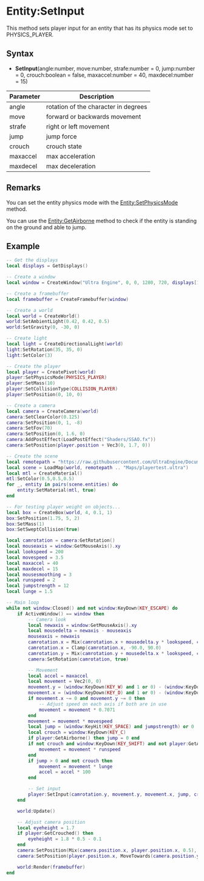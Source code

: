 # Entity:SetInput

This method sets player input for an entity that has its physics mode set to PHYSICS_PLAYER.

## Syntax

- **SetInput**(angle:number, move:number, strafe:number = 0, jump:number = 0, crouch:boolean = false, maxaccel:number = 40, maxdecel:number = 15)

| Parameter | Description |
|---|---|
| angle | rotation of the character in degrees |
| move | forward or backwards movement |
| strafe | right or left movement |
| jump | jump force |
| crouch | crouch state |
| maxaccel | max acceleration |
| maxdecel | max deceleration |

## Remarks

You can set the entity physics mode with the [Entity:SetPhysicsMode](Entity_SetPhysicsMode.md) method.

You can use the [Entity:GetAirborne](Entity_GetAirborne.md) method to check if the entity is standing on the ground and able to jump.

## Example

```lua
-- Get the displays
local displays = GetDisplays()

-- Create a window
local window = CreateWindow("Ultra Engine", 0, 0, 1280, 720, displays[1], WINDOW_CENTER + WINDOW_TITLEBAR)

-- Create a framebuffer
local framebuffer = CreateFramebuffer(window)

-- Create a world
local world = CreateWorld()
world:SetAmbientLight(0.42, 0.42, 0.5)
world:SetGravity(0, -30, 0)

-- Create light
local light = CreateDirectionalLight(world)
light:SetRotation(35, 35, 0)
light:SetColor(3)

-- Create the player
local player = CreatePivot(world)
player:SetPhysicsMode(PHYSICS_PLAYER)
player:SetMass(10)
player:SetCollisionType(COLLISION_PLAYER)
player:SetPosition(0, 10, 0)

-- Create a camera
local camera = CreateCamera(world)
camera:SetClearColor(0.125)
camera:SetPosition(0, 1, -8)
camera:SetFov(70)
camera:SetPosition(0, 1.6, 0)
camera:AddPostEffect(LoadPostEffect("Shaders/SSAO.fx"))
camera:SetPosition(player.position + Vec3(0, 1.7, 0))

-- Create the scene
local remotepath = "https://raw.githubusercontent.com/UltraEngine/Documentation/master/Assets/"
local scene = LoadMap(world, remotepath .. "Maps/playertest.ultra")
local mtl = CreateMaterial()
mtl:SetColor(0.5,0.5,0.5)
for _, entity in pairs(scene.entities) do
    entity:SetMaterial(mtl, true)
end

-- For testing player weight on objects...
local box = CreateBox(world, 4, 0.1, 1)
box:SetPosition(1.75, 5, 2)
box:SetMass(1)
box:SetSweptCollision(true)

local camrotation = camera:GetRotation()
local mouseaxis = window:GetMouseAxis().xy
local lookspeed = 200
local movespeed = 3.5
local maxaccel = 40
local maxdecel = 15
local mousesmoothing = 3
local runspeed = 2
local jumpstrength = 12
local lunge = 1.5

-- Main loop
while not window:Closed() and not window:KeyDown(KEY_ESCAPE) do
    if ActiveWindow() == window then
        -- Camera look
        local newaxis = window:GetMouseAxis().xy
        local mousedelta = newaxis - mouseaxis
        mouseaxis = newaxis
        camrotation.x = Mix(camrotation.x + mousedelta.y * lookspeed, camrotation.x, 1.0 / mousesmoothing)
        camrotation.x = Clamp(camrotation.x, -90.0, 90.0)
        camrotation.y = Mix(camrotation.y + mousedelta.x * lookspeed, camrotation.y, 1.0 / mousesmoothing)
        camera:SetRotation(camrotation, true)

        -- Movement
        local accel = maxaccel
        local movement = Vec2(0, 0)
        movement.y = (window:KeyDown(KEY_W) and 1 or 0) - (window:KeyDown(KEY_S) and 1 or 0)
        movement.x = (window:KeyDown(KEY_D) and 1 or 0) - (window:KeyDown(KEY_A) and 1 or 0)
        if movement.x ~= 0 and movement.y ~= 0 then
            -- Adjust speed on each axis if both are in use
            movement = movement * 0.7071
        end
        movement = movement * movespeed
        local jump = (window:KeyHit(KEY_SPACE) and jumpstrength) or 0
        local crouch = window:KeyDown(KEY_C)
        if player:GetAirborne() then jump = 0 end
        if not crouch and window:KeyDown(KEY_SHIFT) and not player:GetAirborne() then
            movement = movement * runspeed
        end
        if jump > 0 and not crouch then
            movement = movement * lunge
            accel = accel * 100
        end

        -- Set input
        player:SetInput(camrotation.y, movement.y, movement.x, jump, crouch, accel, maxdecel)
    end

    world:Update()

    -- Adjust camera position
    local eyeheight = 1.7
    if player:GetCrouched() then
        eyeheight = 1.8 * 0.5 - 0.1
    end
    camera:SetPosition(Mix(camera.position.x, player.position.x, 0.5), MoveTowards(camera.position.y, player.position.y + eyeheight, 0.1), Mix(camera.position.z, player.position.z, 0.5))
    camera:SetPosition(player.position.x, MoveTowards(camera.position.y, player.position.y + eyeheight, 0.1), camera.position.z)

    world:Render(framebuffer)
end
```
